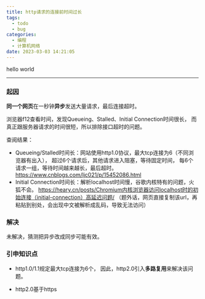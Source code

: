 ```yaml
---
title: http请求的连接前时间过长
tags:
  - todo
  - bug
categories:
  - 编程
  - 计算机网络
date: 2023-03-03 14:21:05
---
```


hello world

---

### 起因

**同一个网页**在一秒钟**异步**发送大量请求，最后连接超时。

浏览器f12查看时间，发现Queueing、Stalled、Initial Connection时间很长，
而真正跟服务器请求的时间很短，所以排除接口超时的问题。

查阅结果：

- Queueing/Stalled时间长：网站使用http1.0协议，最大tcp连接为6（不同浏览器有出入），
  超过6个请求后，其他请求进入阻塞，等待固定时间，
  每6个请求一组，等待时间越来越长，最后超时。
  https://www.cnblogs.com/ljc021/p/15452086.html
- Initial Connection时间长：解析localhost时间慢，谷歌内核特有的问题，火狐不会。
  https://heary.cn/posts/Chromium内核浏览器访问localhost时的初始连接（initial-connection）高延迟问题/
  （题外话，网页直接复制该url，再粘贴到别处，会出现中文被解析成乱码，导致无法访问）

### 解决

未解决，猜测把异步改成同步可能有效。

### 引申知识点

- http1.0/1.1规定最大tcp连接为6个，
  因此，http2.0引入**多路复用**来解决该问题。

- http2.0基于https